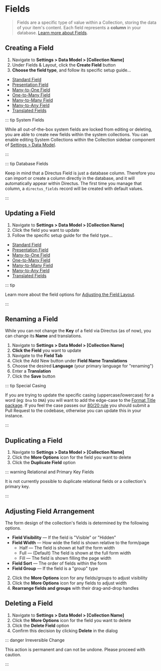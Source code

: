 # Fields

> Fields are a specific type of value within a Collection, storing the data of your item's content. Each field
> represents a **column** in your database. [Learn more about Fields](/concepts/fields/).

## Creating a Field

1. Navigate to **Settings > Data Model > [Collection Name]**
2. Under Fields & Layout, click the **Create Field** button
3. **Choose the field type**, and follow its specific setup guide...

- [Standard Field](/guides/field-types/standard-field)
- [Presentation Field](/guides/field-types/presentation-field)
- [Many-to-One Field](/guides/field-types/many-to-one-field)
- [One-to-Many Field](/guides/field-types/one-to-many-field)
- [Many-to-Many Field](/guides/field-types/many-to-many-field)
- [Many-to-Any Field](/guides/field-types/many-to-any-field)
- [Translated Fields](/guides/field-types/translated-fields)

::: tip System Fields

While all out-of-the-box system fields are locked from editing or deleting, you are able to create new fields within the
system collections. You can enable editing System Collections within the Collection sidebar component of
[Settings > Data Model](/concepts/databases/).

:::

::: tip Database Fields

Keep in mind that a Directus Field is just a database column. Therefore you can import or create a column directly in
the database, and it will automatically appear within Directus. The first time you manage that column, a
`directus_fields` record will be created with default values.

:::

## Updating a Field

1. Navigate to **Settings > Data Model > [Collection Name]**
2. Click the field you want to update
3. Follow the specific setup guide for the field type...

- [Standard Field](/guides/field-types/standard-field)
- [Presentation Field](/guides/field-types/presentation-field)
- [Many-to-One Field](/guides/field-types/many-to-one-field)
- [One-to-Many Field](/guides/field-types/one-to-many-field)
- [Many-to-Many Field](/guides/field-types/many-to-many-field)
- [Many-to-Any Field](/guides/field-types/many-to-any-field)
- [Translated Fields](/guides/field-types/translated-fields)

::: tip

Learn more about the field options for [Adjusting the Field Layout](#adjusting-field-arrangement).

:::

## Renaming a Field

While you can not change the **Key** of a field via Directus (as of now), you can change its **Name** and translations.

1. Navigate to **Settings > Data Model > [Collection Name]**
2. **Click the Field** you want to update
3. Navigate to the **Field Tab**
4. Click the Add New button under **Field Name Translations**
5. Choose the desired **Language** (your primary language for "renaming")
6. Enter a **Translation**
7. Click the **Save** button

::: tip Special Casing

If you are trying to update the specific casing (uppercase/lowercase) for a word (eg: `Dna` to `DNA`) you will want to
add the edge-case to the
[Format Title package](https://github.com/directus/directus/tree/main/packages/format-title/src). If you feel the case
passes our [80/20 rule](https://docs.directus.io/contributing/introduction/#feature-requests) you should submit a Pull
Request to the codebase, otherwise you can update this in your instance.

:::

## Duplicating a Field

1. Navigate to **Settings > Data Model > [Collection Name]**
2. Click the **More Options** icon for the field you want to delete
3. Click the **Duplicate Field** option

::: warning Relational and Primary Key Fields

It is not currently possible to duplicate relational fields or a collection's primary key.

:::

## Adjusting Field Arrangement

The form design of the collection's fields is determined by the following options.

- **Field Visibility** — If the field is "Visible" or "Hidden"
- **Field Width** — How wide the field is shown relative to the form/page
  - Half — The field is shown at half the form width
  - Full — (Default) The field is shown at the full form width
  - Fill — The field is shown filling the page width
- **Field Sort** — The order of fields within the form
- **Field Group** — If the field is a "group" type

<!-- @TODO 1. Create any desired groupings by **[Creating a Field Group](/guides/fields)** -->

2. Click the **More Options** icon for any fields/groups to adjust visibility
3. Click the **More Options** icon for any fields to adjust width
4. **Rearrange fields and groups** with their drag-and-drop handles

## Deleting a Field

1. Navigate to **Settings > Data Model > [Collection Name]**
2. Click the **More Options** icon for the field you want to delete
3. Click the **Delete Field** option
4. Confirm this decision by clicking **Delete** in the dialog

::: danger Irreversible Change

This action is permanent and can not be undone. Please proceed with caution.

:::
